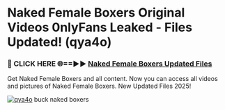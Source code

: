 # Naked Female Boxers Original Videos 0nlyFans Leaked - Files Updated! (qya4o)

<h3>🔴 CLICK HERE 🌐==►► <a href="https://tinyurl.com/up5wt9bj" rel="nofollow">Naked Female Boxers Updated Files</a></h3>

Get Naked Female Boxers and all content. Now you can access all videos and pictures of Naked Female Boxers. New Updated Files 2025!

[![qya4o](https://i.imgur.com/ABiUzMV.gif)](https://tinyurl.com/up5wt9bj)
buck naked boxers